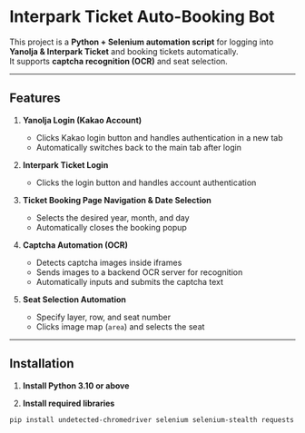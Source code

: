 # Interpark Ticket Auto-Booking Bot

This project is a **Python + Selenium automation script** for logging into **Yanolja & Interpark Ticket** and booking tickets automatically.  
It supports **captcha recognition (OCR)** and seat selection.

---

## Features

1. **Yanolja Login (Kakao Account)**
   - Clicks Kakao login button and handles authentication in a new tab
   - Automatically switches back to the main tab after login

2. **Interpark Ticket Login**
   - Clicks the login button and handles account authentication

3. **Ticket Booking Page Navigation & Date Selection**
   - Selects the desired year, month, and day
   - Automatically closes the booking popup

4. **Captcha Automation (OCR)**
   - Detects captcha images inside iframes
   - Sends images to a backend OCR server for recognition
   - Automatically inputs and submits the captcha text

5. **Seat Selection Automation**
   - Specify layer, row, and seat number
   - Clicks image map (`area`) and selects the seat

---

## Installation

1. **Install Python 3.10 or above**

2. **Install required libraries**
```bash
pip install undetected-chromedriver selenium selenium-stealth requests easyocr google-cloud-vision
